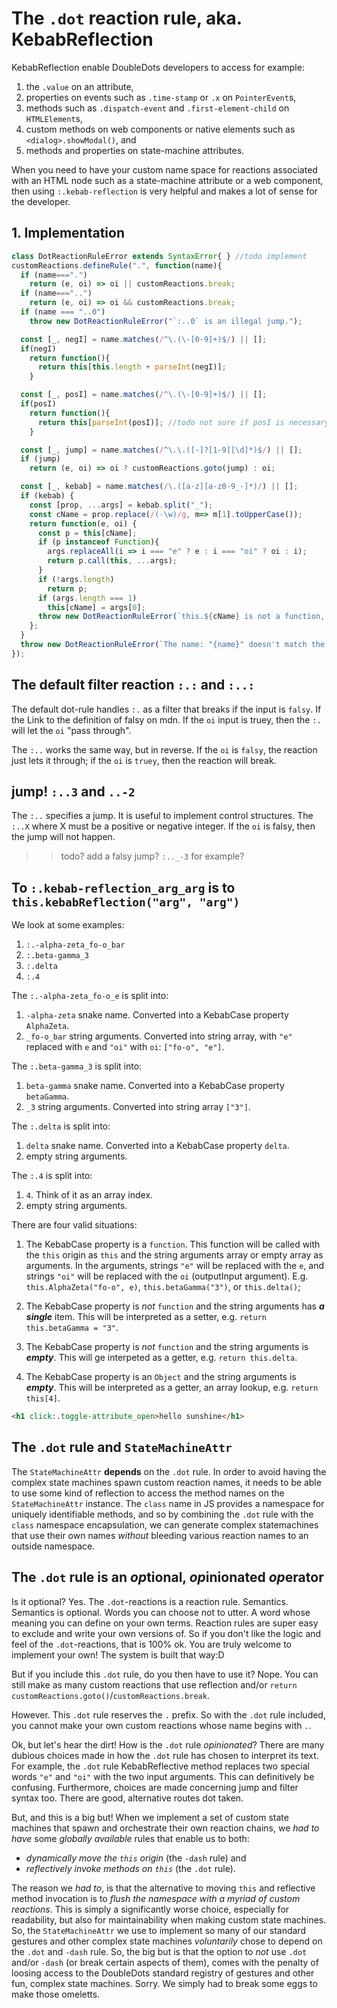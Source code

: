 # The `.dot` reaction rule, aka. KebabReflection

KebabReflection enable DoubleDots developers to access for example:
1. the `.value` on an attribute,
2. properties on events such as `.time-stamp` or `.x` on `PointerEvent`s,  
3. methods such as `.dispatch-event` and `.first-element-child` on `HTMLElement`s,
4. custom methods on web components or native elements such as `<dialog>.showModal()`, and 
5. methods and properties on state-machine attributes.

When you need to have your custom name space for reactions associated with an HTML node such as a state-machine attribute or a web component, then using `:.kebab-reflection` is very helpful and makes a lot of sense for the developer.

## 1. Implementation

```js
class DotReactionRuleError extends SyntaxError{ } //todo implement
customReactions.defineRule(".", function(name){
  if (name===".")
    return (e, oi) => oi || customReactions.break;
  if (name==="..")
    return (e, oi) => oi && customReactions.break;
  if (name === "..0")
    throw new DotReactionRuleError("`:..0` is an illegal jump.");

  const [_, negI] = name.matches(/^\.(\-[0-9]+)$/) || [];
  if(negI)
    return function(){
      return this[this.length + parseInt(negI)];
    }

  const [_, posI] = name.matches(/^\.(\-[0-9]+)$/) || [];
  if(posI)
    return function(){
      return this[parseInt(posI)]; //todo not sure if posI is necessary here
    }

  const [_, jump] = name.matches(/^\.\.([-]?[1-9][\d]*)$/) || [];
  if (jump)
    return (e, oi) => oi ? customReactions.goto(jump) : oi;

  const [_, kebab] = name.matches(/\.([a-z][a-z0-9_-]*)/) || [];
  if (kebab) {
    const [prop, ...args] = kebab.split("_");
    const cName = prop.replace(/(-\w)/g, m=> m[1].toUpperCase());
    return function(e, oi) {
      const p = this[cName];
      if (p instanceof Function){
        args.replaceAll(i => i === "e" ? e : i === "oi" ? oi : i);
        return p.call(this, ...args);
      }
      if (!args.length)
        return p;
      if (args.length === 1)
        this[cName] = args[0];
      throw new DotReactionRuleError(`this.${cName} is not a function, but still given 2 args: ${args}.`);
    };
  }
  throw new DotReactionRuleError(`The name: "{name}" doesn't match the "."rule`);
});
```

## The default filter reaction `:.:` and `:..:`

The default dot-rule handles `:.` as a filter that breaks if the input is `falsy`. If the Link to the definition of falsy on mdn. If the `oi` input is truey, then the `:.` will let the `oi` "pass through".

The `:..` works the same way, but in reverse. If the `oi` is `falsy`, the reaction just lets it through; if the `oi` is `truey`, then the reaction will break.

## jump! `:..3` and `..-2` 

The `:..` specifies a jump. It is useful to implement control structures. The `:..X` where X must be a positive or negative integer. If the `oi` is falsy, then the jump will not happen.

>> todo? add a falsy jump? `:.._-3` for example?

## To `:.kebab-reflection_arg_arg` is to `this.kebabReflection("arg", "arg")`

We look at some examples:
1. `:.-alpha-zeta_fo-o_bar`
2. `:.beta-gamma_3`
3. `:.delta`
4. `:.4`

The `:.-alpha-zeta_fo-o_e` is split into:
1. `-alpha-zeta` snake name. Converted into a KebabCase property `AlphaZeta`.
2. `_fo-o_bar` string arguments. Converted into string array, with `"e"` replaced with `e` and `"oi"` with `oi`: `["fo-o", "e"]`.

The `:.beta-gamma_3` is split into:
1. `beta-gamma` snake name. Converted into a KebabCase property `betaGamma`.
2. `_3` string arguments. Converted into string array `["3"]`.

The `:.delta` is split into:
1. `delta` snake name. Converted into a KebabCase property `delta`.
2. empty string arguments.

The `:.4` is split into:
1. `4`. Think of it as an array index.
2. empty string arguments.

There are four valid situations:
1. The KebabCase property is a `function`. This function will be called with the `this` origin as `this` and the string arguments array or empty array as arguments. In the arguments, strings `"e"` will be replaced with the `e`, and strings `"oi"` will be replaced with the `oi` (outputInput argument). E.g. `this.AlphaZeta("fo-o", e)`, `this.betaGamma("3")`, or `this.delta()`;

2. The KebabCase property is *not* `function` and the string arguments has ***a single*** item. This will be interpreted as a setter, e.g. `return this.betaGamma = "3"`.

3. The KebabCase property is *not* `function` and the string arguments is ***empty***. This will ge interpeted as a getter, e.g. `return this.delta`.

4. The KebabCase property is an `Object` and the string arguments is ***empty***. This will be interpreted as a getter, an array lookup, e.g. `return this[4]`.

```html
<h1 click:.toggle-attribute_open>hello sunshine</h1>
```

## The `.dot` rule and `StateMachineAttr`

The `StateMachineAttr` **depends** on the `.dot` rule. In order to avoid having the complex state machines spawn custom reaction names, it needs to be able to use some kind of reflection to access the method names on the `StateMachineAttr` instance. The `class` name in JS provides a namespace for uniquely identifiable methods, and so by combining the `.dot` rule with the `class` namespace encapsulation, we can generate complex statemachines that use their own names *without* bleeding various reaction names to an outside namespace.

## The `.dot` rule is an *op*tional, *op*inionated *op*erator

Is it optional? Yes. The `.dot`-reactions is a reaction rule. Semantics. Semantics is optional. Words you can choose not to utter. A word whose meaning you can define on your own terms. Reaction rules are super easy to exclude and write your own versions of. So if you don't like the logic and feel of the `.dot`-reactions, that is 100% ok. You are truly welcome to implement your own! The system is built that way:D 

But if you include this `.dot` rule, do you then have to use it? Nope. You can still make as many custom reactions that use reflection and/or `return` `customReactions.goto()`/`customReactions.break`.

However. This `.dot` rule reserves the `.` prefix. So with the `.dot` rule included, you cannot make your own custom reactions whose name begins with `.`.

Ok, but let's hear the dirt! How is the `.dot` rule *opinionated*? There are many dubious choices made in how the `.dot` rule has chosen to interpret its text. For example, the `.dot` rule KebabReflective method replaces two special words `"e"` and `"oi"` with the two input arguments. This can definitively be confusing. Furthermore, choices are made concerning jump and filter syntax too. There are good, alternative routes dot taken.

But, and this is a big but! When we implement a set of custom state machines that spawn and orchestrate their own reaction chains, we *had to have* some *globally available* rules that enable us to both:
* *dynamically move the `this` origin* (the `-dash` rule) and
* *reflectively invoke methods on `this`* (the `.dot` rule).  

The reason we *had to*, is that the alternative to moving `this` and reflective method invocation is to *flush the namespace with a myriad of custom reactions*. This is simply a significantly worse choice, especially for readability, but also for maintainability when making custom state machines. So, the `StateMachineAttr` we use to implement so many of our standard gestures and other complex state machines *voluntarily* chose to depend on the `.dot` and `-dash` rule. So, the big but is that the option to *not* use `.dot` and/or `-dash` (or break certain aspects of them), comes with the penalty of loosing access to the DoubleDots standard registry of gestures and other fun, complex state machines. Sorry. We simply had to break some eggs to make those omeletts.
